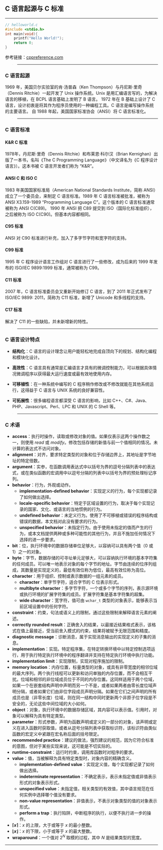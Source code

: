 ## C 语言起源与 C 标准

---

```c
// helloworld.c
#include <stdio.h>
int main(void){
	printf("Hello World!");
	return 0;
}
```
参考链接：[cppreference.com](https://zh.cppreference.com/w/c/language/history)

>---
### C 语言起源

1969 年，美国贝尔实验室的肯·汤普森（Ken Thompson）与丹尼斯·里奇（Dennis Ritchie）一起开发了 Unix 操作系统。Unix 是用汇编语言写的，为解决语言的移植，在 BCPL 语言基础上发明了 B 语言。
1972 年在 B 基础上设计了 C 语言，设计初衷是将其作为程序员使用的一种编程工具。C 语言是编写操作系统的主要语言。
自 1988 年起，美国国家标准协会（ANSI）将 C 语言标准化。

>---
### C 语言标准

#### K&R C 标准

1978年，丹尼斯·里奇（Dennis Ritchie）和布莱恩·科尔汉（Brian Kernighan）出版了一本书，名叫《The C Programming Language》（中文译名为《C 程序设计语言》）。这本书被 C 语言开发者们称为 “K&R”。

#### ANSI C 和 ISO C

1983 年美国国家标准局（American National Standards Institute，简称 ANSI）成立了一个委员会，来制定 C 语言标准。1989 年 C 语言标准被批准，被称为 ANSI X3.159-1989 “Programming Language C”。这个版本的 C 语言标准通常被称为 ANSI C(C89)。
1990 年 ANSI 把 C89 提交到 ISO（国际化标准组织），之后被称为 ISO C(C90)。但基本内容都相同。

#### C95 标准

  ANSI 对 C90 标准进行补充，加入了多字节字符和宽字符的支持。

#### C99 标准

1995 年 C 程序设计语言工作组对 C 语言进行了一些修改，成为后来的 1999 年发布的 ISO/IEC 9899:1999 标准，通常被称为 C99。

#### C11 标准

2007 年，C 语言标准委员会又重新开始修订 C 语言，到了 2011 年正式发布了 ISO/IEC 9899: 2011，简称为 C11 标准，新增了 Unicode 和多线程的支持。

#### C17 标准

解决了 C11 的一些缺陷，并未新增新的特性。

>---
### C 语言设计特点

- **结构化**：C 语言的设计理念让用户能轻松地完成自顶向下的规划、结构化编程和模块化设计。

- **高效性**：C 语言具有通常是汇编语言才具有的微调控制能力，可以根据具体情况微调程序以获得最大运行速度或最有效地使用内存。

- **可移植性**：在一种系统中编写的 C 程序稍作修改或不修改就能在其他系统运行，这得益于 C 语言与 UNIX 系统的良好兼容性。

- **可拓展性**：很多编程语言都深受 C 语言的影响，比如 C++、C#、Java、PHP、Javascript、Perl、LPC 和 UNIX 的 C Shell 等。

>---
### C 术语

- **access**：执行时操作，读取或修改对象的值。如果仅表示这两个操作数之一，则使用 *read* 或 *modify*。修改包括存储的新值与前一个值相同的情况。未计算的表达式不访问对象。
- **alignment**：对齐，要求特定类型的对象和位于存储边界上，其地址是字节地址的特定倍数。
- **argument**：实参，在函数调用表达式中以括号为界的逗号分隔列表中的表达式，或在类似函数的宏调用中以逗号分隔的列表中以括号为界的预处理标记序列。
- **behavior**：行为，外观或动作。
  - **implementation-defined behavior**：实现定义的行为，每个实现都记录了如何做出选择。
  - **locale-specific behavior**：特定于区域设置的行为，取决于每个实现记录的国家、文化、或语言的当地惯例的行为。
  - **undefined behavior**：未定义行为。使用了不可移植或错误的程序结构或错误的数据，本文档对此没有要求的行为。
  - **unspecified behavior**：未指定行为。由于使用未指定的值而产生的行为，或本文档提供两种或多种可能性的其他行为，并且不施加任何情况下选择的进一步要求。
- **bit**：位，执行环境中的数据存储单位足够大，以容纳可以具有两个值（0 或 1）之一的对象。
- **byte**：字节，数据存储的可寻址单元足够大，可以容纳执行环境的基本字符集的任何成员。可以唯一地表示对象的每个字节的地址。字节由连续的位序列组成，其数量是实现定义的，最低有效位称为低位，最高有效位称为高位。
- **character**：用于组织、控制或表示数据的一组元素的成员。
  - **character**：单字节字符，适合字节的 C 位表示形式。
  - **multibyte character**：多字节字符，一个或多个字节的序列，表示源环境或执行环境的扩展字符集的成员。扩展字符集是基本字符集的超集。
  - **wide character**：宽字符，值可由 `wchar_t` 类型的对象表示，能够表示当前区域设置中的任何字符。
- **constraint**：约束，句法或语义上的限制，通过这些限制来解释语言元素的阐述。
- **correctly rounded result**：正确舍入的结果，以最接近结果格式表示，该格式在值上最接近，受当前舍入模式的约束，结果将被赋予无限范围和精度。
- **diagnostic message**：诊断消息，属于实现消息输出的实现定义的子集的消息。
- **implementation**：实现。特定程序集，在特定转换环境中以特定控制选项运行，用于执行特定执行环境中的程序翻译并支持在特定执行环境中执行功能。
- **implementation limit**：实现限制，实现对程序施加的限制。
- **memory location**：内存位置，标量类型的对象，或具有非零宽度的相邻位域的最大序列。两个执行线程可以更新和访问单独的内存位置，而不会相互干扰。位域和相邻的非位域成员位于不同的内存位置。这同样适用于两个位域，如果一个在嵌套结构声明中声明而另一个不是，或者如果两者由零长度位域声明分隔，或者如果它们由非位字段成员声明分隔。如果在它们之间声明的所有成员也是（非零长度）位域，则在同一结构中同时更新两个非原子位字段是不安全的，无论这些中间位域的大小如何。
- **object**：对象，执行环境中的数据存储区域，其内容可以表示值。引用时，对象可以解释为具有特定类型。
- **parameter**：形式参数，声明为函数声明或定义的一部分的对象，该声明或定义在进入函数时获取值，或者从逗号分隔列表中获取标识符，该标识符由类似函数的宏定义中紧跟在宏名称后面的括号限定。
- **recommended practice**：建议的做法，强烈建议的规范，因为它符合标准的意图，但对于某些实现来说，这可能是不切实际的。
- **runtime-constraint**：运行时约束，调用库函数时对程序的要求。
- **value**：值，当被解释为具有特定类型时，对象内容的精确含义。
  - **implementation-defined value**：实现定义值，每个实现都记录了如何做出选择。
  - **indeterminate representation**：不确定表示，表示未指定值或非值表示形式的对象表示形式。
  - **unspecified value**：未指定值，相关类型的有效值，其中语言规范在任何实例中选择哪个值没有要求。
  - **non-value representation**：非值表示，不表示对象类型的值的对象表示形式。
  - **perform a trap**：执行陷阱，中断程序的执行，以便不执行进一步的操作。
- **⌈$x$⌉**：$x$ 的上限，大于或等于 $x$ 的最小整数。
- **⌊$x$⌋**：$x$ 的下限，小于或等于 $x$ 的最大整数。
- **wraparound**：一个值对 $2^N$ 取模的过程，其中 $N$ 是结果类型的宽度。

---